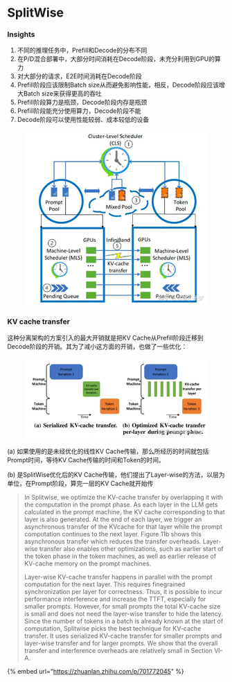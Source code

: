 # SplitWise

### Insights

1. 不同的推理任务中，Prefill和Decode的分布不同
2. 在P/D混合部署中，大部分时间消耗在Decode阶段，未充分利用到GPU的算力
3. 对大部分的请求，E2E时间消耗在Decode阶段
4. Prefill阶段应该限制Batch size从而避免影响性能，相反，Decode阶段应该增大Batch size来获得更高的吞吐
5. Prefill阶段算力是瓶颈，Decode阶段内存是瓶颈
6. Prefill阶段能充分使用算力，Decode阶段不能
7. Decode阶段可以使用性能较弱、成本较低的设备

<figure><img src="../.gitbook/assets/image (1) (1) (1) (1) (1) (1).png" alt=""><figcaption></figcaption></figure>

### KV cache transfer

这种分离架构的方案引入的最大开销就是把KV Cache从Prefill阶段迁移到Decode阶段的开销。其为了减小这方面的开销，也做了一些优化：

<figure><img src="../.gitbook/assets/image (2) (1) (1) (1) (1) (1).png" alt=""><figcaption></figcaption></figure>

(a) 如果使用的是未经优化的线性KV Cache传输，那么所经历的时间就包括Prompt时间，等待KV Cache传输的时间和Token的时间。

(b) 是SplitWise优化后的KV Cache传输，他们提出了Layer-wise的方法，以层为单位，在Prompt阶段，算完一层的KV Cache就开始传

> In Splitwise, we optimize the KV-cache transfer by overlapping it with the computation in the prompt phase. As each layer in the LLM gets calculated in the prompt machine, the KV cache corresponding to that layer is also generated. At the end of each layer, we trigger an asynchronous transfer of the KVcache for that layer while the prompt computation continues to the next layer. Figure 11b shows this asynchronous transfer which reduces the transfer overheads. Layer-wise transfer also enables other optimizations, such as earlier start of the token phase in the token machines, as well as earlier release of KV-cache memory on the prompt machines.&#x20;
>
> Layer-wise KV-cache transfer happens in parallel with the prompt computation for the next layer. This requires finegrained synchronization per layer for correctness. Thus, it is possible to incur performance interference and increase the TTFT, especially for smaller prompts. However, for small prompts the total KV-cache size is small and does not need the layer-wise transfer to hide the latency. Since the number of tokens in a batch is already known at the start of computation, Splitwise picks the best technique for KV-cache transfer. It uses serialized KV-cache transfer for smaller prompts and layer-wise transfer and for larger prompts. We show that the overall transfer and interference overheads are relatively small in Section VI-A.

{% embed url="https://zhuanlan.zhihu.com/p/701772045" %}
